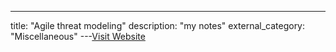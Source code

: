 ---
title: "Agile threat modeling"
description: "my notes"
external_category: "Miscellaneous"
---[Visit Website](https://martinfowler.com/articles/agile-threat-modelling.html)

